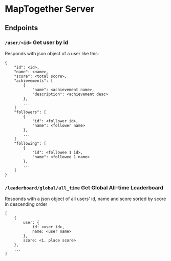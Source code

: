 # MapTogether Server

## Endpoints

### `/user/<id>` Get user by id

Responds with json object of a user like this:
```
{
    "id": <id>,
    "name": <name>,
    "score": <total score>,
    "achievements": [
        {
            "name": <achievement name>,
            "description": <achievement desc>
        },
        ...
    ]
    "followers": [
        {
            "id": <follower id>,
            "name": <follower name>
        },
        ...
    ]
    "following": [
        {
            "id": <followee 1 id>,
            "name": <followee 1 name>
        },
        ...
    ]
}
```

### `/leaderboard/global/all_time` Get Global All-time Leaderboard

Responds with a json object of all users' id, name and score sorted by score in descending order
```
[
    {
    	user: {
            id: <user id>,
            name: <user name>
        },
        score: <1. place score>
    },
    ...
]
```
